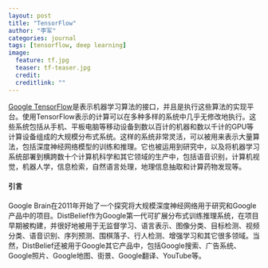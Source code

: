 ```yaml
---
layout: post
title: "TensorFlow"
author: "李军"
categories: journal
tags: [tensorflow, deep learning]
image:
  feature: tf.jpg
  teaser: tf-teaser.jpg
  credit: 
  creditlink: ""
---
```


[Google TensorFlow](www.tensorflow.org)是表示机器学习算法的接口，并且是执行这些算法的实现平台。使用TensorFlow表示的计算可以在多种多样的系统中几乎无修改地执行。这些系统包括从手机、平板电脑等移动设备到数以百计的机器和数以千计的GPU等计算设备组成的大规模分布式系统。这样的系统非常灵活，可以被用来表示大量算法，包括深度神经网络模型的训练和推理。它也被运用到研究中，以及将机器学习系统部署到横跨数十个计算机科学和其它领域的生产中，包括语音识别，计算机视觉，机器人学，信息检索，自然语言处理，地理信息抽取和计算药物发现等。



#### 引言 

Google Brain在2011年开始了一个探究将大规模深度神经网络用于研究和Google产品中的项目。DistBelief作为Google第一代可扩展分布式训练推理系统，在项目早期被构建，并很好地被用于无监督学习、语言表示、图像分类、目标检测、视频分类、语音识别、序列预测、围棋落子、行人检测、增强学习和其它很多领域。当然，DistBelief还被用于Google其它产品中，包括Google搜索、广告系统、Google照片、Google地图、街景、Google翻译、YouTube等。

